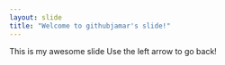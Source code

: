 ```yaml
---
layout: slide
title: "Welcome to githubjamar's slide!"
---
```

This is my awesome slide
Use the left arrow to go back!
